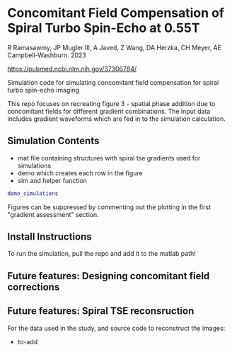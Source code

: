 # Concomitant Field Compensation of Spiral Turbo Spin-Echo at 0.55T
R Ramasawmy, JP Mugler III, A Javed, Z Wang, DA Herzka, CH Meyer, AE Campbell-Washburn. 2023

https://pubmed.ncbi.nlm.nih.gov/37306784/

Simulation code for simulating concomitant field compensation for spiral turbo spin-echo imaging 

This repo focuses on recreating figure 3 - spatial phase addition due to concomitant fields for different gradient combinations.
The input data includes gradient waveforms which are fed in to the simulation calculation. 

## Simulation Contents

- mat file containing structures with spiral tse gradients used for simulations
- demo which creates each row in the figure
- sim and helper function

```matlab
demo_simulations
```
Figures can be suppressed by commenting out the plotting in the first "gradient assessment" section.

## Install Instructions

To run the simulation, pull the repo and add it to the matlab path!

## Future features: Designing concomitant field corrections 

## Future features: Spiral TSE reconsruction 
For the data used in the study, and source code to reconstruct the images:

- to-add
